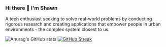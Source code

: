 ### Hi there 👋 I'm Shawn
A tech enthusiast seeking to solve real-world problems by conducting rigorous research and creating applications that empower people in urban environments - the complex system closest to us.

![Anurag's GitHub stats](https://github-readme-stats.vercel.app/api?username=shawnguo327&show_icons=true&theme=transparent)
[![GitHub Streak](https://github-readme-streak-stats.herokuapp.com/?user=shawnguo327)](https://git.io/streak-stats)

